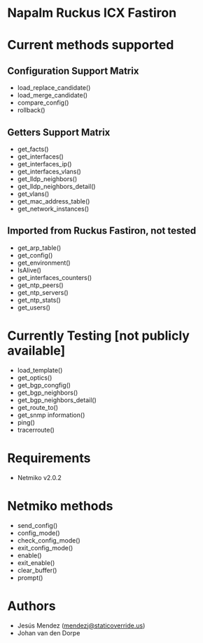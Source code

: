 # Napalm Ruckus ICX Fastiron

Current methods supported
=======

Configuration Support Matrix
-----------------------------------
- load_replace_candidate()
- load_merge_candidate()
- compare_config()
- rollback()

Getters Support Matrix
-----------------------------------
- get_facts()
- get_interfaces()
- get_interfaces_ip()
- get_interfaces_vlans()
- get_lldp_neighbors()
- get_lldp_neighbors_detail()
- get_vlans()
- get_mac_address_table()
- get_network_instances()


Imported from Ruckus Fastiron, not tested
-----------------------------------
- get_arp_table()
- get_config()
- get_environment()
- IsAlive()
- get_interfaces_counters()
- get_ntp_peers()
- get_ntp_servers()
- get_ntp_stats()
- get_users()

Currently Testing [not publicly available]
=======
- load_template()
- get_optics()
- get_bgp_congfig()
- get_bgp_neighbors()
- get_bgp_neighbors_detail()
- get_route_to()
- get_snmp information()
- ping()
- tracerroute()

Requirements
=======
- Netmiko v2.0.2

Netmiko methods
=======
- send_config()
- config_mode()
- check_config_mode()
- exit_config_mode()
- enable()
- exit_enable()
- clear_buffer()
- prompt()

Authors
=======
 * Jesús Mendez ([mendezj@staticoverride.us](mailto:mendezj@staticoverride.us))
 * Johan van den Dorpe
